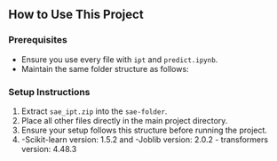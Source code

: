 ## How to Use This Project

### Prerequisites  
- Ensure you use every file with `ipt` and `predict.ipynb`.  
- Maintain the same folder structure as follows:  
### Setup Instructions  
1. Extract `sae_ipt.zip` into the `sae-folder`.  
2. Place all other files directly in the main project directory.  
3. Ensure your setup follows this structure before running the project.  
4.
   -Scikit-learn version: 1.5.2 and     -Joblib version: 2.0.2 - transformers version: 4.48.3
